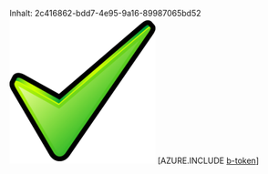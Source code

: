 Inhalt: 2c416862-bdd7-4e95-9a16-89987065bd52![Bild](565b7922-8915-4e01-a415-f02adfda8bb0.png)
[AZURE.INCLUDE [b-token](ff753334-36e4-4d6b-8d1b-eaad6eea22c0.md)]
